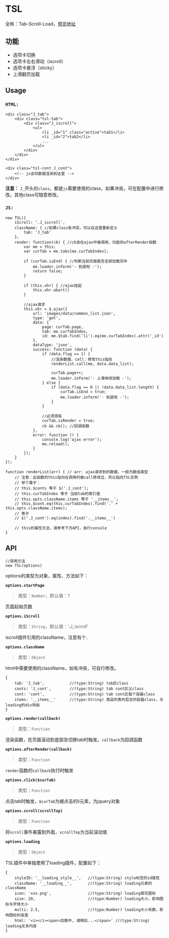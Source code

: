 # TSL

全称：Tab-Scroll-Load，[预览地址](http://007sair.github.io/demo/TSL/index.html)

## 功能

- 选项卡切换
- 选项卡左右滑动（iscroll）
- 选项卡悬浮（sticky）
- 上滑翻页加载

## Usage

### `HTML:`

```
<div class="J_tab">
    <div class="tsl-tab">
        <div class="J_iscroll">
            <ul>
                <li _id="1" class="active">tab1</li>
                <li _id="2">tab2</li>
                ...
            </ul>
        </div>
    </div>
</div>

<div class="tsl-cont J_cont">
    <!-- js会将数据渲染到这里 -->
</div>
```

**注意：** `J_`开头的`class`，都是`js`需要使用的class，如果冲突，可在配置中进行修改。其他class可随意修改。


### `JS:`

```
new TSL({
    iScroll: '.J_iscroll',
    className: { //如果class有冲突，可以在这里重新定义
        tab: 'J_tab'
    },
    render: function(cb) { //cb会在ajax中被调用，功能同afterRender函数
        var me = this;
        var curTab = me.tabs[me.curTabIndex];

        if (curTab.isEnd) { //判断当前页面是否全部加载完毕
            me.loader.inform('- 到底啦 -');
            return false;
        }

        if (this.xhr) { //ajax挂起
            this.xhr.abort()
        }

        //ajax请求
        this.xhr = $.ajax({
            url: 'images/data/common_list.json',
            type: 'get',
            data: {
                page: curTab.page,
                tab: me.curTabIndex,
                id: me.$tab.find('li').eq(me.curTabIndex).attr('_id')
            },
            dataType: 'json',
            success: function (data) {
                if (data.flag == 1) {
                    //渲染数据，call：修改this指向
                    renderList.call(me, data.data_list);

                    curTab.page++;
                    me.loader.inform('- 上滑继续加载 -');
                } else {
                    if (data.flag == 0 || !data.data_list.length) {
                        curTab.isEnd = true;
                        me.loader.inform('- 到底啦 -');
                    }
                }

                //必须得有
                curTab.isRender = true;
                cb && cb(); //回调函数
            },
            error: function () {
                console.log('ajax error');
                me.reload();
            }
        });
    }
});

function renderList(arr) { // arr: ajax请求到的数据，一般为数组类型
    // 注意：此函数的this指向在调用时被call修改过，所以指向TSL实例
    // 举个栗子：
    // this.$conts 等于 $('.J_cont');
    // this.curTabIndex 等于 当前tab的索引值
    // this.opts.className.items 等于 '__items__';
    // this.$cont.eq(this.curTabIndex).find('.' + this.opts.className.items);
    // 等于
    // $('.J_cont').eq(index).find('.__items__')

    // this的属性方法，请参考下方API，自行console
}
```

## API

```
//调用方法
new TSL(options)
```

options的类型为对象，属性、方法如下：

**`options.startPage`**

> 类型：`Number`，默认值：1

页面起始页数

**`options.iScroll`**

> 类型：`String`，默认值：'.J_iscroll'

iscroll插件引用的className，注意有个`.`

**`options.className`**

> 类型：`Object`

html中需要使用的className，如有冲突，可自行修改。

```
{
    tab: 'J_tab',			//(type:String) tab区class
    conts: 'J_cont',		//(type:String) tab cont区父class
    cont: 'cont',			//(type:String) tab cont区每个容器class
    items: '__items__'		//(type:String) 商品列表外层总的容器class，与loading的div同级
}
```

**`options.render(callback)`**

> 类型：`Function`

渲染函数，在页面滚动到底部及切换tab时触发。`callback`为回调函数

**`options.afterRender(callback)`**

> 类型：`Function`

`render`函数的`callback`执行时触发

**`options.click($curTab)`**

> 类型：`Function`

点击tab时触发，`$curTab`为被点击的li元素，为jquery对象

**`options.scroll(scrollTop)`**

> 类型：`Function`

将`scroll`事件暴露到外面，`scrollTop`为当前滚动值

**`options.loading`**

> 类型：`Object`

TSL插件中单独使用了loading插件，配置如下：

```
{
    styleID: '__loading_style__',   //(type:String) style标签的id属性
    className: '__loading__',       //(type:String) loading元素的className
    icon: 'xxx.png',                //(type:String) loading菊花图标
    size: 20,                       //(type:Number) loading大小，影响图标与字体大小
    multi: 2.5,                     //(type:Number) loading大小系数，影响图标的高度
    html: '<i></i><span>加载中, 请稍后...</span>' //(type:String)  loading文本内容
}
```
